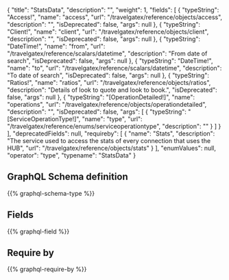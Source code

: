{
  "title": "StatsData",
  "description": "",
  "weight": 1,
  "fields": [
    {
      "typeString": "Access!",
      "name": "access",
      "url": "/travelgatex/reference/objects/access",
      "description": "",
      "isDeprecated": false,
      "args": null
    },
    {
      "typeString": "Client!",
      "name": "client",
      "url": "/travelgatex/reference/objects/client",
      "description": "",
      "isDeprecated": false,
      "args": null
    },
    {
      "typeString": "DateTime!",
      "name": "from",
      "url": "/travelgatex/reference/scalars/datetime",
      "description": "From date of search",
      "isDeprecated": false,
      "args": null
    },
    {
      "typeString": "DateTime!",
      "name": "to",
      "url": "/travelgatex/reference/scalars/datetime",
      "description": "To date of search",
      "isDeprecated": false,
      "args": null
    },
    {
      "typeString": "Ratios!",
      "name": "ratios",
      "url": "/travelgatex/reference/objects/ratios",
      "description": "Details of look to quote and look to book.",
      "isDeprecated": false,
      "args": null
    },
    {
      "typeString": "[OperationDetailed!]",
      "name": "operations",
      "url": "/travelgatex/reference/objects/operationdetailed",
      "description": "",
      "isDeprecated": false,
      "args": [
        {
          "typeString": "[ServiceOperationType!]",
          "name": "type",
          "url": "/travelgatex/reference/enums/serviceoperationtype",
          "description": ""
        }
      ]
    }
  ],
  "deprecatedFields": null,
  "requireby": [
    {
      "name": "Stats",
      "description": "The service used to access the stats of every connection that uses the HUB",
      "url": "/travelgatex/reference/objects/stats"
    }
  ],
  "enumValues": null,
  "operator": "type",
  "typename": "StatsData"
}
## GraphQL Schema definition

{{% graphql-schema-type %}}

## Fields

{{% graphql-field %}}

## Require by

{{% graphql-require-by %}}
